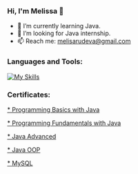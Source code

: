 ### Hi, I'm Melissa 👋

- 🌱 I’m currently learning Java.
- 🔭 I’m looking for Java internship.
- 📫 Reach me: melisarudeva@gmail.com

### Languages and Tools:
[![My Skills](https://skills.thijs.gg/icons?i=idea,java,mysql,regex&theme=light)](https://skills.thijs.gg)

### Certificates:
<a href="https://softuni.bg/certificates/details/135127/8650a326">* Programming Basics with Java</a>

<a href="https://softuni.bg/Certificates/Details/148685/97cc45b5">* Programming Fundamentals with Java</a>

<a href="https://softuni.bg/Certificates/Details/161773/4cc45187">* Java Advanced</a>

<a href="https://softuni.bg/Certificates/Details/168918/cd8aa8a4">* Java OOP</a>

<a href="https://softuni.bg/certificates/details/172365/5465d745">* MySQL </a>

